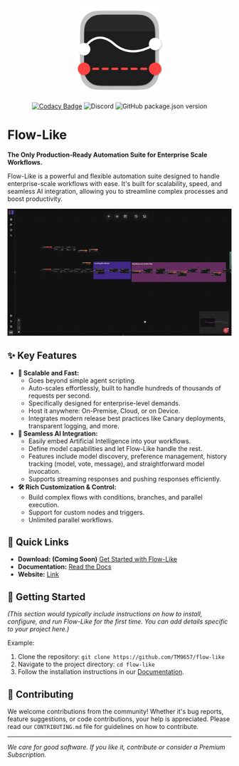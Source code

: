 <p align="center">
   <a href="https://flow-like.com" target="_blank">
      <picture>
         <source width=200 srcset="./apps/desktop/public/app-logo-light.webp" media="(prefers-color-scheme: dark)">
         <img width=200 src="./apps/desktop/public/app-logo.webp" alt="Icon">
      </picture>
   </a>
</p>

<div align="center">

[![Codacy Badge](https://app.codacy.com/project/badge/Grade/244d2db2a84f4e79b64d984639a2b18f)](https://app.codacy.com/gh/TM9657/flow-like/dashboard?utm_source=gh&utm_medium=referral&utm_content=&utm_campaign=Badge_grade)
![Discord](https://img.shields.io/discord/673169081704120334)
![GitHub package.json version](https://img.shields.io/github/package-json/v/TM9657/flow-like)

</div>

<a name="Headline"></a>

# Flow-Like

**The Only Production-Ready Automation Suite for Enterprise Scale Workflows.**

Flow-Like is a powerful and flexible automation suite designed to handle enterprise-scale workflows with ease. It's built for scalability, speed, and seamless AI integration, allowing you to streamline complex processes and boost productivity.

<p align="center">
   <img width="800" src="./assets/recording.gif" alt="Recording">
</p>

## ✨ Key Features

* **🚀 Scalable and Fast:**
    * Goes beyond simple agent scripting.
    * Auto-scales effortlessly, built to handle hundreds of thousands of requests per second.
    * Specifically designed for enterprise-level demands.
    * Host it anywhere: On-Premise, Cloud, or on Device.
    * Integrates modern release best practices like Canary deployments, transparent logging, and more.
* **🧠 Seamless AI Integration:**
    * Easily embed Artificial Intelligence into your workflows.
    * Define model capabilities and let Flow-Like handle the rest.
    * Features include model discovery, preference management, history tracking (model, vote, message), and straightforward model invocation.
    * Supports streaming responses and pushing responses efficiently.
* **🛠️ Rich Customization & Control:**
    * Build complex flows with conditions, branches, and parallel execution.
    * Support for custom nodes and triggers.
    * Unlimited parallel workflows.

## 🔗 Quick Links

* **Download: (Coming Soon)** [Get Started with Flow-Like](#)
* **Documentation:** [Read the Docs](https://docs.flow-like.com)
* **Website:** [Link](https://flow-like.com)

## 🚀 Getting Started

*(This section would typically include instructions on how to install, configure, and run Flow-Like for the first time. You can add details specific to your project here.)*

Example:
1.  Clone the repository: `git clone https://github.com/TM9657/flow-like`
2.  Navigate to the project directory: `cd flow-like`
3.  Follow the installation instructions in our [Documentation](https://docs.flow-like.com/contributing/getting-started/).

## 🤝 Contributing

We welcome contributions from the community! Whether it's bug reports, feature suggestions, or code contributions, your help is appreciated. Please read our `CONTRIBUTING.md` file for guidelines on how to contribute.

---

*We care for good software. If you like it, contribute or consider a Premium Subscription.*
